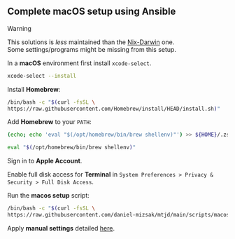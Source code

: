 ## Complete macOS setup using Ansible
> [!WARNING]
> This solutions is *less* maintained than the [Nix-Darwin](macos-complete-nix.md) one.\
> Some settings/programs might be missing from this setup.

In a **macOS** environment first install `xcode-select`.
```bash
xcode-select --install
```

Install **Homebrew**:
```bash
/bin/bash -c "$(curl -fsSL \
https://raw.githubusercontent.com/Homebrew/install/HEAD/install.sh)"
```

Add **Homebrew** to your `PATH`:
```bash
(echo; echo 'eval "$(/opt/homebrew/bin/brew shellenv)"') >> ${HOME}/.zshenv
```
```bash
eval "$(/opt/homebrew/bin/brew shellenv)"
```

Sign in to **Apple Account**.

Enable full disk access for **Terminal** in `System Preferences > Privacy & Security > Full Disk Access`.

Run the **macos setup** script:
```bash
/bin/bash -c "$(curl -fsSL \
https://raw.githubusercontent.com/daniel-mizsak/mtjd/main/scripts/macos-complete-ansible.sh)"
```

Apply **manual settings** detailed [here](macos-manual.md).
